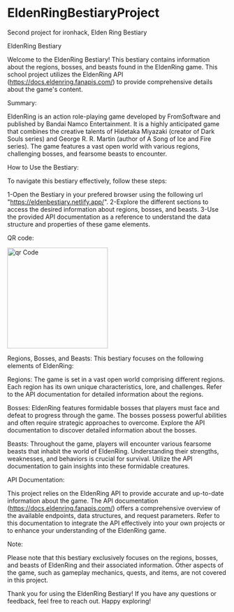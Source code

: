 # EldenRingBestiaryProject

Second project for ironhack, Elden Ring Bestiary

EldenRing Bestiary

Welcome to the EldenRing Bestiary! This bestiary contains information about the regions, bosses, and beasts found in the EldenRing game. This school project utilizes the EldenRing API (https://docs.eldenring.fanapis.com/) to provide comprehensive details about the game's content.

Summary:

EldenRing is an action role-playing game developed by FromSoftware and published by Bandai Namco Entertainment. It is a highly anticipated game that combines the creative talents of Hidetaka Miyazaki (creator of Dark Souls series) and George R. R. Martin (author of A Song of Ice and Fire series). The game features a vast open world with various regions, challenging bosses, and fearsome beasts to encounter.

How to Use the Bestiary:

To navigate this bestiary effectively, follow these steps:

1-Open the Bestiary in your prefered browser using the following url "https://eldenbestiary.netlify.app/".
2-Explore the different sections to access the desired information about regions, bosses, and beasts.
3-Use the provided API documentation as a reference to understand the data structure and properties of these game elements.

QR code:

<img src="https://github.com/paulcha1/EldenRingProject/qrCode.png" width = "230px" height = "230px" alt="qr Code" />


Regions, Bosses, and Beasts:
This bestiary focuses on the following elements of EldenRing:

Regions: The game is set in a vast open world comprising different regions. Each region has its own unique characteristics, lore, and challenges. Refer to the API documentation for detailed information about the regions.

Bosses: EldenRing features formidable bosses that players must face and defeat to progress through the game. The bosses possess powerful abilities and often require strategic approaches to overcome. Explore the API documentation to discover detailed information about the bosses.

Beasts: Throughout the game, players will encounter various fearsome beasts that inhabit the world of EldenRing. Understanding their strengths, weaknesses, and behaviors is crucial for survival. Utilize the API documentation to gain insights into these formidable creatures.

API Documentation:

This project relies on the EldenRing API to provide accurate and up-to-date information about the game. The API documentation (https://docs.eldenring.fanapis.com/) offers a comprehensive overview of the available endpoints, data structures, and request parameters. Refer to this documentation to integrate the API effectively into your own projects or to enhance your understanding of the EldenRing game.

Note:

Please note that this bestiary exclusively focuses on the regions, bosses, and beasts of EldenRing and their associated information. Other aspects of the game, such as gameplay mechanics, quests, and items, are not covered in this project.

Thank you for using the EldenRing Bestiary! If you have any questions or feedback, feel free to reach out. Happy exploring!
